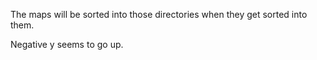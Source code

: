 The maps will be sorted into those directories when they get sorted into them.

Negative y seems to go up.
